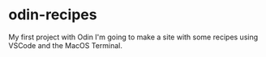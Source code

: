 # odin-recipes
My first project with Odin
I'm going to make a site with some recipes using VSCode and the MacOS Terminal.
